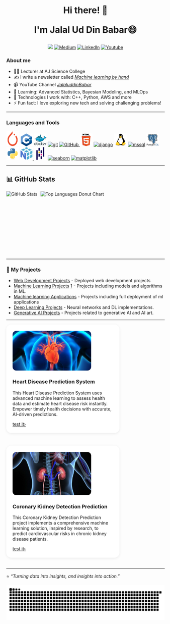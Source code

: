 <h1 align="center">Hi there! 🚀 
  
   I'm Jalal Ud Din Babar😄
</h1>

<div align="center">
  
![](https://komarev.com/ghpvc/?username=umangahuja1&abbreviated=true&style=for-the-badge)
[![Medium](https://img.shields.io/badge/Medium-12100E?style=for-the-badge&logo=medium&logoColor=white)](https://medium.com/@JalaluddinB)
[![LinkedIn](https://img.shields.io/badge/LinkedIn-0077B5?style=for-the-badge&logo=linkedin&logoColor=white)](https://www.linkedin.com/in/jalal-ud-din-babar-726389210/)
[![Youtube](https://img.shields.io/badge/YouTube-FF0000?style=for-the-badge&logo=youtube&logoColor=white)](https://youtu.be/m7WpJduQ9BY)

</div>

### About me

- 👨‍💻 Lecturer at AJ Science College   
- ✍️ I write a newsletter called [*Machine learning by hand*](https://www.linkedin.com/in/jalal-ud-din-babar-726389210/)  
- 📹 YouTube Channel [*JalaluddinBabar*](https://youtu.be/m7WpJduQ9BY)
- 🌱 Learning: Advanced Statistics, Bayesian Modeling, and MLOps
- 🔧 Technologies I work with: C++, Python, AWS and more
- ⚡ Fun fact: I love exploring new tech and solving challenging problems!

---
### Languages and Tools

<p align="left"> 
  <a href="https://pytorch.org/" target="_blank" rel="noreferrer"> <img src="https://raw.githubusercontent.com/devicons/devicon/master/icons/pytorch/pytorch-original.svg" alt="pytorch" width="40" height="48"/></a> 
  <a href="https://www.w3schools.com/cpp/" target="_blank" rel="noreferrer"> <img src="https://raw.githubusercontent.com/devicons/devicon/master/icons/cplusplus/cplusplus-original.svg" alt="cplusplus" width="40" height="40"/></a> 
  <a href="https://www.docker.com/" target="_blank" rel="noreferrer"> <img src="https://raw.githubusercontent.com/devicons/devicon/master/icons/docker/docker-original-wordmark.svg" alt="docker" width="40" height="40"/></a> 
  <a href="https://git-scm.com/" target="_blank" rel="noreferrer"> <img src="https://www.vectorlogo.zone/logos/git-scm/git-scm-icon.svg" alt="git" width="40" height="40"/></a> 
<a href="https://github.com/Jalaludin17" target="_blank" rel="noreferrer">
  <img src="https://github.githubassets.com/images/modules/logos_page/GitHub-Mark.png" alt="GitHub" width="40" height="40" />
</a>
  <a href="https://www.w3.org/html/" target="_blank" rel="noreferrer"> <img src="https://raw.githubusercontent.com/devicons/devicon/master/icons/html5/html5-original-wordmark.svg" alt="html5" width="40" height="40"/></a>
  <a href="https://www.djangoproject.com/" target="_blank" rel="noreferrer"> <img src="https://cdn.worldvectorlogo.com/logos/django.svg" alt="django" width="40" height="40"/></a>
  <a href="https://www.linux.org/" target="_blank" rel="noreferrer"> <img src="https://raw.githubusercontent.com/devicons/devicon/master/icons/linux/linux-original.svg" alt="linux" width="40" height="40"/></a> 
  <a href="https://www.microsoft.com/en-us/sql-server" target="_blank" rel="noreferrer"> <img src="https://www.svgrepo.com/show/303229/microsoft-sql-server-logo.svg" alt="mssql" width="40" height="40"/></a> 
  <a href="https://www.postgresql.org" target="_blank" rel="noreferrer"> <img src="https://raw.githubusercontent.com/devicons/devicon/master/icons/postgresql/postgresql-original-wordmark.svg" alt="postgresql" width="40" height="40"/></a> 
  <a href="https://www.python.org" target="_blank" rel="noreferrer"> <img src="https://raw.githubusercontent.com/devicons/devicon/master/icons/python/python-original.svg" alt="python" width="40" height="40"/></a> 
  <a href="https://numpy.org/" target="_blank" rel="noreferrer"> <img src="https://raw.githubusercontent.com/devicons/devicon/master/icons/numpy/numpy-original.svg" alt="numpy" width="40" height="40"/> </a>
  <a href="https://pandas.pydata.org/" target="_blank" rel="noreferrer"> <img src="https://raw.githubusercontent.com/devicons/devicon/master/icons/pandas/pandas-original.svg" alt="pandas" width="40" height="40"/></a>
  <a href="https://seaborn.pydata.org/" target="_blank" rel="noreferrer"> <img src="https://seaborn.pydata.org/_static/logo-wide-lightbg.svg" alt="seaborn" width="90" height="70"/></a>
  <a href="https://matplotlib.org/" target="_blank" rel="noreferrer"> <img src="https://matplotlib.org/_static/logo2.svg" alt="matplotlib" width="90" height="70"/></a>
</p> 

---

## 📊 GitHub Stats

<div style="display: flex; gap: 10px;">
  <img height="200" src="https://github-readme-stats.vercel.app/api?username=Jalaludin17&rank_icon=github&show_icons=true&theme=swift&include_all_commits=true" alt="GitHub Stats" />
  <img height="200" src="https://github-readme-stats.vercel.app/api/top-langs/?username=Jalaludin17&layout=donut&theme=swift" alt="Top Languages Donut Chart" />
</div>

---

### 🚀 My Projects

- [Web Development Projects](https://jalaludin17.github.io/Calculator/) - Deployed web development projects
- [Machine Learning Projects](https://github.com/Jalaludin17?tab=repositories&q=machine+learning)   [1](https://jalaludin17.github.io/chd-prediction/) - Projects including models and algorithms in ML.
- [Machine learning Applications]() - Projects including full deployment of ml applications
- [Deep Learning Projects](https://github.com/Jalaludin17?tab=repositories&q=deep+learning) - Neural networks and DL implementations.
- [Generative AI Projects](https://github.com/Jalaludin17?tab=repositories&q=genai) - Projects related to generative AI and AI art.

---
<div style="display: flex; gap: 20px; flex-wrap: wrap;">

  <div style="background: #fff; border-radius: 16px; box-shadow: 0 2px 8px rgba(0,0,0,0.08); padding: 20px; width: 320px; margin-bottom: 20px;">
    <img src="heart_disease_pred.jpg" alt="Heart Disease Prediction System" width="250" style="border-radius: 12px;">
    <h3>Heart Disease Prediction System</h3>
    <p>This Heart Disease Prediction System uses advanced machine learning to assess health data and estimate heart disease risk instantly. Empower timely health decisions with accurate, AI-driven predictions.</p>
    <a href="https://jalaludin17.github.io/chd-prediction/">test it›</a>
  </div>

  <div style="background: #fff; border-radius: 16px; box-shadow: 0 2px 8px rgba(0,0,0,0.08); padding: 20px; width: 320px; margin-bottom: 20px;">
    <img src="End-Stage-Renal-Disease.jpg" alt="Coronary Kidney Detection Prediction" width="250" style="border-radius: 12px;">
    <h3>Coronary Kidney Detection Prediction</h3>
    <p>This Coronary Kidney Detection Prediction project implements a comprehensive machine learning solution, inspired by research, to predict cardiovascular risks in chronic kidney disease patients.</p>
    <a href="https://your-link-here.com">test it›</a>
  </div>

  <!-- Repeat for other cards -->
</div>

---

⭐ _“Turning data into insights, and insights into action.”_

![snake gif](https://github.com/Jalaludin17/Jalaludin17/blob/output/github-snake-dark.svg)
